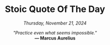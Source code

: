 <h1 align="center">Stoic Quote Of The Day</h1>

<p align="center"><em>Thursday, November 21, 2024</em></p>

<p align="center">
  <em>"Practice even what seems impossible."</em><br>
  <strong>— Marcus Aurelius</strong>
</p>
